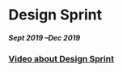 # Design Sprint

##### Sept 2019 –Dec 2019
### [Video about Design Sprint](https://youtu.be/39NdIgd2DU8)
